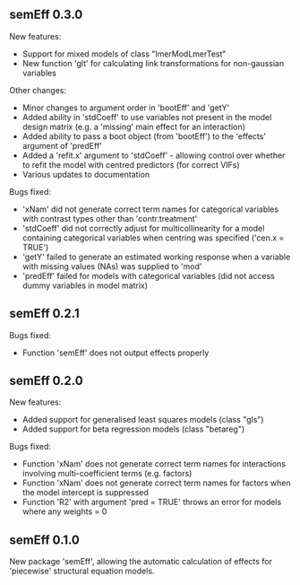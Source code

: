 ## semEff 0.3.0

New features:

* Support for mixed models of class "lmerModLmerTest"
* New function 'glt' for calculating link transformations for non-gaussian
variables

Other changes:

* Minor changes to argument order in 'bootEff' and 'getY'
* Added ability in 'stdCoeff' to use variables not present in the model design
matrix (e.g. a 'missing' main effect for an interaction)
* Added ability to pass a boot object (from 'bootEff') to the 'effects' argument
of 'predEff'
* Added a 'refit.x' argument to 'stdCoeff' - allowing control over whether to
refit the model with centred predictors (for correct VIFs)
* Various updates to documentation

Bugs fixed:

* 'xNam' did not generate correct term names for categorical variables with
contrast types other than 'contr.treatment'
* 'stdCoeff' did not correctly adjust for multicollinearity for a model
containing categorical variables when centring was specified ('cen.x = TRUE')
* 'getY' failed to generate an estimated working response when a variable with
missing values (NAs) was supplied to 'mod'
* 'predEff' failed for models with categorical variables (did not access dummy
variables in model matrix)

## semEff 0.2.1

Bugs fixed:

* Function 'semEff' does not output effects properly

## semEff 0.2.0

New features:

* Added support for generalised least squares models (class "gls")
* Added support for beta regression models (class "betareg")

Bugs fixed:

* Function 'xNam' does not generate correct term names for interactions
involving multi-coefficient terms (e.g. factors)
* Function 'xNam' does not generate correct term names for factors when the
model intercept is suppressed
* Function 'R2' with argument 'pred = TRUE' throws an error for models where any
weights = 0

## semEff 0.1.0

New package 'semEff', allowing the automatic calculation of effects for
'piecewise' structural equation models.
